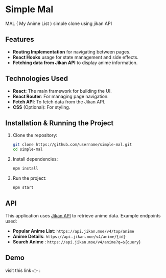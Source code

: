 # Simple Mal

MAL ( My Anime List ) simple clone using jikan API

## Features
- **Routing Implementation** for navigating between pages.
- **React Hooks** usage for state management and side effects.
- **Fetching data from Jikan API** to display anime information.

## Technologies Used
- **React**: The main framework for building the UI.
- **React Router**: For managing page navigation.
- **Fetch API**: To fetch data from the Jikan API.
- **CSS** (Optional): For styling.

## Installation & Running the Project
1. Clone the repository:
   ```sh
   git clone https://github.com/username/simple-mal.git
   cd simple-mal
   ```
2. Install dependencies:
   ```sh
   npm install
   ```
3. Run the project:
   ```sh
   npm start
   ```

## API
This application uses [Jikan API](https://jikan.moe/) to retrieve anime data. Example endpoints used:
- **Popular Anime List**: `https://api.jikan.moe/v4/top/anime`
- **Anime Details**: `https://api.jikan.moe/v4/anime/{id}`
- **Search Anime** : `https://api.jikan.moe/v4/anime?q=${query}`

## Demo
visit this link 👉 : 


